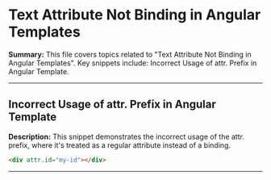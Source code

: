 # Text Attribute Not Binding in Angular Templates

**Summary:** This file covers topics related to "Text Attribute Not Binding in Angular Templates". Key snippets include: Incorrect Usage of attr. Prefix in Angular Template.

---

## Incorrect Usage of attr. Prefix in Angular Template

**Description:** This snippet demonstrates the incorrect usage of the attr. prefix, where it's treated as a regular attribute instead of a binding.

```html
<div attr.id="my-id"></div>
```

---